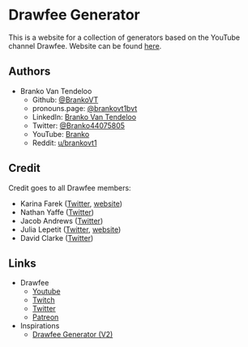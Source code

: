 
# Drawfee Generator

This is a website for a collection of generators based on the YouTube channel Drawfee. Website can be found [here](https://drawfee-generator.netlify.app/).


## Authors

- Branko Van Tendeloo
    - Github: [@BrankoVT](https://github.com/BrankoVT)
    - pronouns.page: [@brankovt1bvt](https://pronouns.page/@brankovt1bvt)
    - LinkedIn: [Branko Van Tendeloo](https://www.linkedin.com/in/branko-van-tendeloo/)
    - Twitter: [@Branko44075805](https://twitter.com/Branko44075805)
    - YouTube: [Branko](https://www.youtube.com/channel/UCZ4P5SXFYR6MQgQaNmGtxaw)
    - Reddit: [u/brankovt1](https://www.reddit.com/user/Brankovt1)

## Credit
Credit goes to all Drawfee members:
- Karina Farek ([Twitter](https://twitter.com/dilfosaur), [website](http://www.karinafarek.com/))
- Nathan Yaffe ([Twitter](https://twitter.com/AtNathanYaffe))
- Jacob Andrews ([Twitter](https://twitter.com/floabcomic))
- Julia Lepetit ([Twitter](https://twitter.com/julialepetit), [website](https://www.julialepetit.com/))
- David Clarke ([Twitter](https://twitter.com/DavidClarkie))




## Links
- Drawfee
    - [Youtube](https://www.youtube.com/@Drawfee)
    - [Twitch](https://www.twitch.tv/drawfeeshow)
    - [Twitter](https://twitter.com/DrawfeeShow)
    - [Patreon](https://www.patreon.com/drawfee)
- Inspirations
    - [Drawfee Generator (V2)](https://drawfee-generator.com/)
